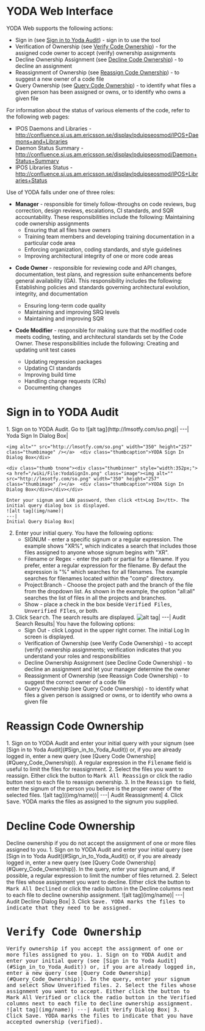 
YODA Web Interface
==================

YODA Web supports the following actions: 
* Sign in (see [Sign in to Yoda Audit](#Sign_in_to_Yoda_Audit)) - sign in to use the tool
* Verification of Ownership (see [Verify Code Ownership](#Verify_Code_Ownership)) - for the assigned code owner to accept (verify) ownership assignments
* Decline Ownership Assignment (see [Decline Code Ownership](#Decline_Code_Ownership)) - to decline an assignment
* Reassignment of Ownership (see [Reassign Code Ownership](#Reassign_Code_Ownership)) - to suggest a new owner of a code file
* Query Ownership (see [Query Code Ownership](#Query_Code_Ownership)) - to identify what files a given person has been assigned or owns, or to identify who owns a given file

For information about the status of various elements of the code, refer to the following web pages: 
* IPOS Daemons and Libraries - <http://confluence.sj.us.am.ericsson.se/display/pduipseosmod/IPOS+Daemons+and+Libraries>
* Daemon Status Summary - <http://confluence.sj.us.am.ericsson.se/display/pduipseosmod/Daemon+Status+Summary>
* IPOS Libraries Status - <http://confluence.sj.us.am.ericsson.se/display/pduipseosmod/IPOS+Libraries+Status>

Use of YODA falls under one of three roles: 
* **Manager** - responsible for timely follow-throughs on code reviews, bug correction, design reviews, escalations, CI standards, and SQR accountability. These responsibilities include the following:  Maintaining code ownership assignments
	- Ensuring that all files have owners
	- Training team members and developing training documentation in a particular code area
	- Enforcing organization, coding standards, and style guidelines
	- Improving architectural integrity of one or more code areas

- **Code Owner** - responsible for reviewing code and API changes, documentation, test plans, and regression suite enhancements before general availability (GA). This responsibility includes the following:  Establishing policies and standards governing architectural evolution, integrity, and documentation
	- Ensuring long-term code quality
	- Maintaining and improving SRQ levels
	- Maintaining and improving SQR

- **Code Modifier** - responsible for making sure that the modified code meets coding, testing, and architectural standards set by the Code Owner. These responsibilities include the following:  Creating and updating unit test cases
	- Updating regression packages
	- Updating CI standards
	- Improving build time
	- Handling change requests (CRs)
	- Documenting changes

<h1 id='Sign_in_to_Yoda_Audit'>Sign in to YODA Audit</h1>
1. Sign on to YODA Audit. Go to <https://yoda.sj.us.am.ericsson.se/>
	![alt tag](http://lmsotfy.com/so.png)|
	---|
	Yoda Sign In Dialog Box|
	

	<img alt="" src="http://lmsotfy.com/so.png" width="350" height="257" class="thumbimage" /></a>  <div class="thumbcaption">YODA Sign In Dialog Box</div>
	
	<div class="thumb tnone"><div class="thumbinner" style="width:352px;"><a href="/wiki/File:YodaSignIn.png" class="image"><img alt="" src="http://lmsotfy.com/so.png" width="350" height="257" class="thumbimage" /></a>  <div class="thumbcaption">YODA Sign In Dialog Box</div></div></div>
	
	Enter your signum and LAN password, then click <tt>Log In</tt>. The initial query dialog box is displayed.
	![alt tag](img/name)|
	---|
	Initial Query Dialog Box|
2. Enter your initial query. You have the following options:
	* SIGNUM - enter a specific signum or a regular expression. The example shows "XR%", which indicates a search that includes those files assigned to anyone whose signum begins with "XR".
	* Filename or Regex - enter the path or partial for a filename. If you prefer, enter a regular expression for the filename. By defaut the expression is "%" which searches for all filenames. The example searches for filenames located within the "comp" directory.
	* Project:Branch - Choose the project path and the branch of the file from the dropdown list. As shown in the example, the option "all:all" searches the list of files in all the projects and branches.
	* Show - place a check in the box beside <tt>Verified Files</tt>, <tt>Unverified FIles</tt>, or both.
3. Click <tt>Search</tt>. The search results are displayed.
	![alt tag]((img/name))|
	---|
	Audit Search Results|
	You have the following options:
	* Sign Out - click Logout <signum> in the upper right corner. The initial Log In screen is displayed.
	* Verification of Ownership (see Verify Code Ownership) - to accept (verify) ownership assignments; verification indicates that you understand your roles and responsibilities
	* Decline Ownership Assignment (see Decline Code Ownership) - to decline an assignment and let your manager determine the owner
	* Reassignment of Ownership (see Reassign Code Ownership) - to suggest the correct owner of a code file
	* Query Ownership (see Query Code Ownership) - to identify what files a given person is assigned or owns, or to identify who owns a given file
	
<h1 id='Reassign_Code_Ownership'>Reassign Code Ownership</h1>
1. Sign on to YODA Audit and enter your initial query with your signum (see [Sign in to Yoda Audit](#Sign_in_to_Yoda_Audit)) or, if you are already logged in, enter a new query (see [Query Code Ownership](#Query_Code_Ownership)). A regular expression in the <tt>Filename</tt> field is useful to limit the files for reassignment.
2. Select the files you want to reassign. Either click the button to <tt>Mark All Reassign</tt> or click the radio button next to each file to reassign ownership.
3. In the <tt>Reassign to</tt> field, enter the signum of the person you believe is the proper owner of the selected files.
	![alt tag]((img/name))|
	---|
	Audit Reassignment|
4. Click <tt>Save</tt>. YODA marks the files as assigned to the signum you supplied.

<h1 id='Decline_Code_Ownership'>Decline Code Ownership</h1>
Decline ownership if you do not accept the assignment of one or more files assigned to you.
1. Sign on to YODA Audit and enter your initial query (see [Sign in to Yoda Audit](#Sign_in_to_Yoda_Audit)) or, if you are already logged in, enter a new query (see [Query Code Ownership](#Query_Code_Ownership)). In the query, enter your signum and, if possible, a regular expression to limit the number of files returned.
2. Select the files whose assignment you want to decline. Either click the button to <tt>Mark All Declined</tt> or click the radio button in the Decline columns next to each file to decline ownership assignment.
	![alt tag](img/name)|
	---|
	Audit Decline Dialog Box|
3. Click <tt>Save<tt>. YODA marks the files to indicate that they need to be assigned.

<h1 id='Verify_Code_Ownership'>Verify Code Ownership</h1>
Verify ownership if you accept the assignment of one or more files assigned to you.
1. Sign on to YODA Audit and enter your initial query (see [Sign in to Yoda Audit](#Sign_in_to_Yoda_Audit)) or, if you are already logged in, enter a new query (see [Query Code Ownership](#Query_Code_Ownership)). In the query, enter your signum and select <tt>Show Unverified files</tt>.
2. Select the files whose assignment you want to accept. Either click the button to <tt>Mark All Verified</tt> or click the radio button in the Verified columns next to each file to decline ownership assignment.
	![alt tag](img/name)|
	---|
	Audit Verify Dialog Box|
3. Click <tt>Save</tt>. YODA marks the files to indicate that you have accepted ownership (verified).

<h1 id='Query_Code_Ownership>Query Code Ownership<h1>
The instructions in this section assume that you have already logged in as described in [Sign in to Yoda Audit](#Sign_in_to_Yoda_Audit), and you want to look at a new set of files.
1. Change one or more search criteria.
</br>	You have the following options:
		* SIGNUM - enter a specific signum or a regular expression. The example shows "%", which indicates a search that includes those files assigned to anyone.
		* Filename or Regex - enter the path or partial for a filename. If you prefer, enter a regular expression for the filename. The example searches for all filenames located in any "layer2/bridge" subdirectory within the "pkt" directory.
		* Show - place a check in the box beside <tt>Verified Files</tt>, <tt>Unverified Files</tt>, or both.
		![alt tag](img/name)|
		---|
		Query Criteria|
2. Click <tt>Search</tt>.
</br>	The search results are displayed.
		![alt tag](img/name)|
		---|
		Query Results|
		You have the following options:
		* Sign Out - click <tt>Logout <signum></tt> in the upper right corner. The initial <tt>Log In screen</tt> is displayed.
		* Verification of Ownership (see [Verify Code Ownership](#Verify_Code_Ownership)) - to accept (verify) ownership assignments; verification indicates that you understand your roles and responsibilities
		* Decline Ownership Assignment (see [Decline Code Ownership](#Decline_Code_Ownership)) - to decline an assignment and let your manager determine the owner
		* Reassignment of Ownership (see [Reassign Code Ownership](#Reassign_Code_Ownership)) - to suggest the correct owner of a code file
		* Query Ownership (see [Query Code Ownership](#Query_Code_Ownership)) - to identify what files a given person is assigned or owns, or to identify who owns a given file
